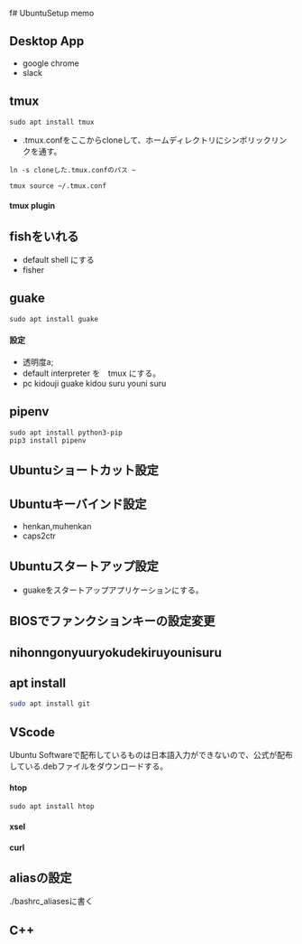 f# UbuntuSetup memo

## Desktop App
- google chrome
- slack


## tmux
```
sudo apt install tmux
```
- .tmux.confをここからcloneして、ホームディレクトリにシンボリックリンクを通す。

```
ln -s cloneした.tmux.confのパス ~
```
```
tmux source ~/.tmux.conf
```

#### tmux plugin

## fishをいれる
- default shell にする
- fisher

## guake
```
sudo apt install guake
```
#### 設定
- 透明度a;
- default interpreter を　tmux にする。
- pc kidouji guake kidou suru youni suru

## pipenv
```
sudo apt install python3-pip
pip3 install pipenv
```
## Ubuntuショートカット設定
## Ubuntuキーバインド設定
- henkan,muhenkan
- caps2ctr
## Ubuntuスタートアップ設定
- guakeをスタートアップアプリケーションにする。
## BIOSでファンクションキーの設定変更
## nihonngonyuuryokudekiruyounisuru
## apt install
```bash
sudo apt install git
```
## VScode
Ubuntu Softwareで配布しているものは日本語入力ができないので、公式が配布している.debファイルをダウンロードする。
#### htop
```
sudo apt install htop
```
#### xsel
#### curl

## aliasの設定
./bashrc_aliasesに書く

## C++
